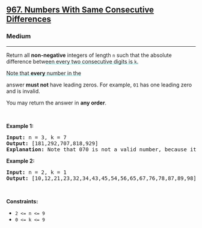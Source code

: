 <h2><a href="https://leetcode.com/problems/numbers-with-same-consecutive-differences/">967. Numbers With Same Consecutive Differences</a></h2><h3>Medium</h3><hr><div style="user-select: auto;"><p style="user-select: auto;">Return all <strong style="user-select: auto;">non-negative</strong> integers of length <code style="user-select: auto;">n</code> such that the absolute difference betw<lclighter data-id="lgt271252923" data-bundle-id="0" style="background-image: linear-gradient(transparent 0%, transparent calc(50% - 4px), rgb(204, 242, 241) calc(50% - 4px), rgb(204, 242, 241) 100%); transition: background-position 120ms ease-in-out 0s, padding 120ms ease-in-out 0s; background-size: 100% 200%; background-position: initial; user-select: auto;">een every two consecutive digits is </lclighter><code style="user-select: auto;"><lclighter data-id="lgt271252923" data-bundle-id="0" style="background-image: linear-gradient(transparent 0%, transparent calc(50% - 4px), rgb(204, 242, 241) calc(50% - 4px), rgb(204, 242, 241) 100%); transition: background-position 120ms ease-in-out 0s, padding 120ms ease-in-out 0s; background-size: 100% 200%; background-position: initial; user-select: auto;">k</lclighter></code><lclighter data-id="lgt271252923" data-bundle-id="0" style="background-image: linear-gradient(transparent 0%, transparent calc(50% - 4px), rgb(204, 242, 241) calc(50% - 4px), rgb(204, 242, 241) 100%); transition: background-position 120ms ease-in-out 0s, padding 120ms ease-in-out 0s; background-size: 100% 200%; background-position: initial; user-select: auto;">.</lclighter></p>

<p style="user-select: auto;"><lclighter data-id="lgt271252923" data-bundle-id="0" style="background-image: linear-gradient(transparent 0%, transparent calc(50% - 4px), rgb(204, 242, 241) calc(50% - 4px), rgb(204, 242, 241) 100%); transition: background-position 120ms ease-in-out 0s, padding 120ms ease-in-out 0s; background-size: 100% 200%; background-position: initial; user-select: auto;">Note that </lclighter><strong style="user-select: auto;"><lclighter data-id="lgt271252923" data-bundle-id="0" style="background-image: linear-gradient(transparent 0%, transparent calc(50% - 4px), rgb(204, 242, 241) calc(50% - 4px), rgb(204, 242, 241) 100%); transition: background-position 120ms ease-in-out 0s, padding 120ms ease-in-out 0s; background-size: 100% 200%; background-position: initial; user-select: auto;">every</lclighter></strong><lclighter data-id="lgt271252923" data-bundle-id="0" style="background-image: linear-gradient(transparent 0%, transparent calc(50% - 4px), rgb(204, 242, 241) calc(50% - 4px), rgb(204, 242, 241) 100%); transition: background-position 120ms ease-in-out 0s, padding 120ms ease-in-out 0s; background-size: 100% 200%; background-position: initial; user-select: auto;"> number in the</lclighter><div class="LinerThreadIcon LinerFirst " data-highlight-id="271252923" data-bundle-id="0" id="lgt271252923" style="background-image: url(&quot;https://photo.getliner.com/liner-service-bucket/user_photo_default/color-8/A.svg&quot;); user-select: auto;">
        <div class="LinerThreadIcon__dim" style="user-select: auto;"></div>
        <div class="LinerThreadIcon__mentioned" style="user-select: auto;">
          <div class="LinerThreadIcon__mentionedImg" style="user-select: auto;"></div>
        </div>
        <div class="LinerThreadIcon__onlyMe" style="user-select: auto;">
          <div class="LinerThreadIcon__onlyMeImg" style="user-select: auto;"></div>
        </div>
      </div> answer <strong style="user-select: auto;">must not</strong> have leading zeros. For example, <code style="user-select: auto;">01</code> has one leading zero and is invalid.</p>

<p style="user-select: auto;">You may return the answer in <strong style="user-select: auto;">any order</strong>.</p>

<p style="user-select: auto;">&nbsp;</p>
<p style="user-select: auto;"><strong style="user-select: auto;">Example 1:</strong></p>

<pre style="position: relative; user-select: auto;"><strong style="user-select: auto;">Input:</strong> n = 3, k = 7
<strong style="user-select: auto;">Output:</strong> [181,292,707,818,929]
<strong style="user-select: auto;">Explanation:</strong> Note that 070 is not a valid number, because it has leading zeroes.
<div class="open_grepper_editor" title="Edit &amp; Save To Grepper" style="user-select: auto;"></div></pre>

<p style="user-select: auto;"><strong style="user-select: auto;">Example 2:</strong></p>

<pre style="position: relative; user-select: auto;"><strong style="user-select: auto;">Input:</strong> n = 2, k = 1
<strong style="user-select: auto;">Output:</strong> [10,12,21,23,32,34,43,45,54,56,65,67,76,78,87,89,98]
<div class="open_grepper_editor" title="Edit &amp; Save To Grepper" style="user-select: auto;"></div></pre>

<p style="user-select: auto;">&nbsp;</p>
<p style="user-select: auto;"><strong style="user-select: auto;">Constraints:</strong></p>

<ul style="user-select: auto;">
	<li style="user-select: auto;"><code style="user-select: auto;">2 &lt;= n &lt;= 9</code></li>
	<li style="user-select: auto;"><code style="user-select: auto;">0 &lt;= k &lt;= 9</code></li>
</ul>
</div>